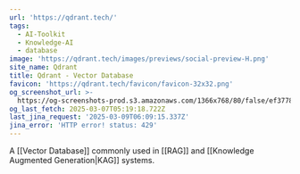```yaml
---
url: 'https://qdrant.tech/'
tags:
  - AI-Toolkit
  - Knowledge-AI
  - database
image: 'https://qdrant.tech/images/previews/social-preview-H.png'
site_name: Qdrant
title: Qdrant - Vector Database
favicon: 'https://qdrant.tech/favicon/favicon-32x32.png'
og_screenshot_url: >-
  https://og-screenshots-prod.s3.amazonaws.com/1366x768/80/false/ef37780f6055b589aa8350ec622e6cd8ca88b400e1f93d1dc47f84add08df01b.jpeg
og_last_fetch: 2025-03-07T05:19:18.722Z
last_jina_request: '2025-03-09T06:09:15.337Z'
jina_error: 'HTTP error! status: 429'
---
```

A [[Vector Database]] commonly used in [[RAG]] and [[Knowledge Augmented Generation|KAG]] systems.  

